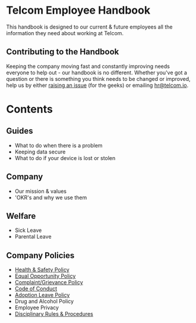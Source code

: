 # Telcom Employee Handbook
This handbook is designed to our current & future employees all the information they need about working at Telcom.

## Contributing to the Handbook
Keeping the company moving fast and constantly improving needs everyone to help out - our handbook is no different. Whether you've got a question or there is something you think needs to be changed or improved, help us by either [raising an issue](https://github.com/telcomuk/handbook/issues) (for the geeks) or emailing [hr@telcom.io](mailto:hr@telcom.io).

# Contents

## Guides
* What to do when there is a problem
* Keeping data secure
* What to do if your device is lost or stolen

## Company
* Our mission & values
* 'OKR's and why we use them

## Welfare
* Sick Leave
* Parental Leave

## Company Policies
* [Health & Safety Policy](/policies/health-and-safety.md)
* [Equal Opportunity Policy](/policies/equality.md)
* [Complaint/Grievance Policy](/policies/grievance.md)
* [Code of Conduct](/policies/conduct.md)
* [Adoption Leave Policy](/policies/adoption-leave.md)
* Drug and Alcohol Policy
* Employee Privacy
* [Disciplinary Rules & Procedures](/policies/disciplinary.md)
